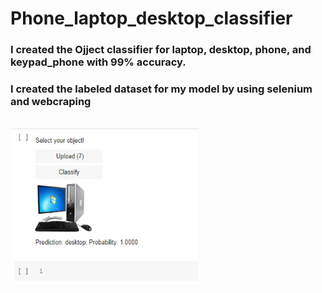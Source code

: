 # Phone_laptop_desktop_classifier

### I created the Ojject classifier for laptop, desktop, phone, and keypad_phone with 99% accuracy.            

### I created the labeled dataset for my model by using selenium and webcraping

 <br /> 
 <img align="center" alt="GIF" src="https://github.com/HotuRam/Phone_laptop_desktop_classifier/blob/main/model_image.png?raw=true" width="300" height="250" />
  <br /> 
 <br /> 
